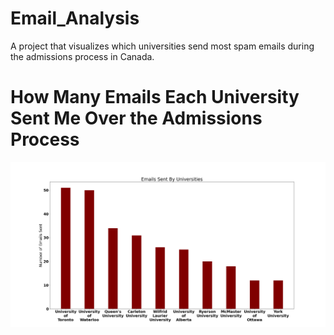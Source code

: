 # Email_Analysis
A project that visualizes which universities send most spam emails during the admissions process in Canada.

# How Many Emails Each University Sent Me Over the Admissions Process
![](graphs/Uni%20Spam%20Counter.png)
